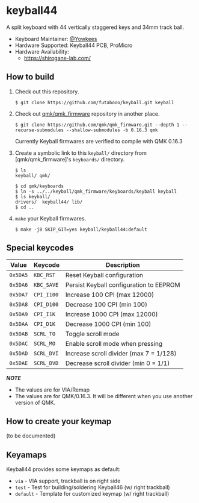 # keyball44

A split keyboard with 44 vertically staggered keys and 34mm track ball.

* Keyboard Maintainer: [@Yowkees](https://twitter.com/Yowkees)
* Hardware Supported: Keyball44 PCB, ProMicro
* Hardware Availability:
  * <https://shirogane-lab.com/>

## How to build

1. Check out this repository.

    ```console
    $ git clone https://github.com/futabooo/keyball.git keyball
    ```

2. Check out [qmk/qmk_firmware](https://github.com/qmk/qmk_firmware/) repository in another place.

    ```console
    $ git clone https://github.com/qmk/qmk_firmware.git --depth 1 --recurse-submodules --shallow-submodules -b 0.16.3 qmk
    ```

    Currently Keyball firmwares are verified to compile with QMK 0.16.3

3. Create a symbolic link to this `keyball/` directory from [qmk/qmk_firmware]'s `keyboards/` directory.

    ```console
    $ ls
    keyball/ qmk/

    $ cd qmk/keyboards
    $ ln -s ../../keyball/qmk_firmware/keyboards/keyball keyball
    $ ls keyball/
    drivers/  keyball44/ lib/
    $ cd ..
    ```

4. `make` your Keyball firmwares.

    ```console
    $ make -j8 SKIP_GIT=yes keyball/keyball44:default
    ```

## Special keycodes

Value    | Keycode    |Description
---------|------------|------------------------------------------------------------------
`0x5DA5` | `KBC_RST`  |Reset Keyball configuration
`0x5DA6` | `KBC_SAVE` |Persist Keyball configuration to EEPROM
`0x5DA7` | `CPI_I100` |Increase 100 CPI (max 12000)
`0x5DA8` | `CPI_D100` |Decrease 100 CPI (min 100)
`0x5DA9` | `CPI_I1K`  |Increase 1000 CPI (max 12000)
`0x5DAA` | `CPI_D1K`  |Decrease 1000 CPI (min 100)
`0x5DAB` | `SCRL_TO`  |Toggle scroll mode
`0x5DAC` | `SCRL_MO`  |Enable scroll mode when pressing
`0x5DAD` | `SCRL_DVI` |Increase scroll divider (max 7 = 1/128)
`0x5DAE` | `SCRL_DVD` |Decrease scroll divider (min 0 = 1/1)

***NOTE***

* The values are for VIA/Remap
* The values are for QMK/0.16.3. It will be different when you use another version of QMK.

## How to create your keymap

(to be documented)

## Keyamaps

Keyball44 provides some keymaps as default:

* `via` - VIA support, trackball is on right side
* `test` - Test for building/soldering Keyball46 (w/ right trackball)
* `default` - Template for customized keymap (w/ right trackball)